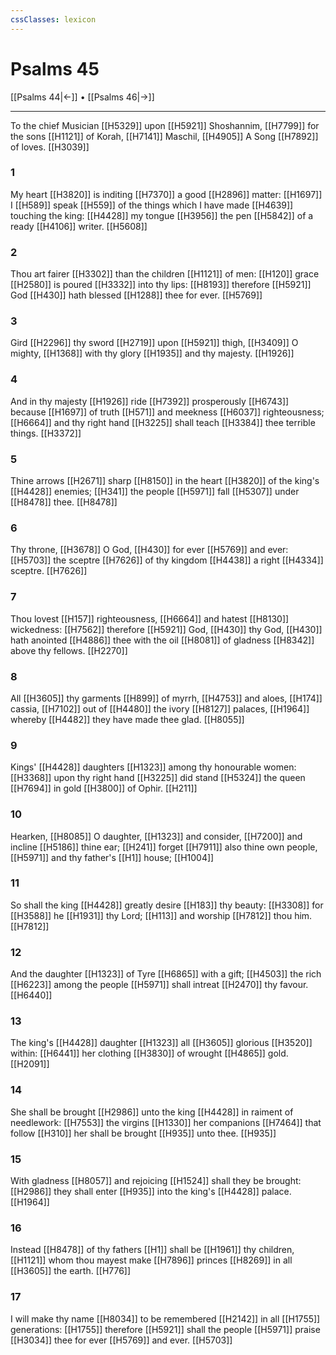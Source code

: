 ```yaml
---
cssClasses: lexicon
---
```

# Psalms 45

[[Psalms 44|←]] • [[Psalms 46|→]]

---

To the chief Musician [[H5329]] upon [[H5921]] Shoshannim, [[H7799]] for the sons [[H1121]] of Korah, [[H7141]] Maschil, [[H4905]] A Song [[H7892]] of loves. [[H3039]]

### 1
My heart [[H3820]] is inditing [[H7370]] a good [[H2896]] matter: [[H1697]] I [[H589]] speak [[H559]] of the things which I have made [[H4639]] touching the king: [[H4428]] my tongue [[H3956]] the pen [[H5842]] of a ready [[H4106]] writer. [[H5608]]

### 2
Thou art fairer [[H3302]] than the children [[H1121]] of men: [[H120]] grace [[H2580]] is poured [[H3332]] into thy lips: [[H8193]] therefore [[H5921]] God [[H430]] hath blessed [[H1288]] thee for ever. [[H5769]]

### 3
Gird [[H2296]] thy sword [[H2719]] upon [[H5921]] thigh, [[H3409]] O mighty, [[H1368]] with thy glory [[H1935]] and thy majesty. [[H1926]]

### 4
And in thy majesty [[H1926]] ride [[H7392]] prosperously [[H6743]] because [[H1697]] of truth [[H571]] and meekness [[H6037]] righteousness; [[H6664]] and thy right hand [[H3225]] shall teach [[H3384]] thee terrible things. [[H3372]]

### 5
Thine arrows [[H2671]] sharp [[H8150]] in the heart [[H3820]] of the king's [[H4428]] enemies; [[H341]] the people [[H5971]] fall [[H5307]] under [[H8478]] thee. [[H8478]]

### 6
Thy throne, [[H3678]] O God, [[H430]] for ever [[H5769]] and ever: [[H5703]] the sceptre [[H7626]] of thy kingdom [[H4438]] a right [[H4334]] sceptre. [[H7626]]

### 7
Thou lovest [[H157]] righteousness, [[H6664]] and hatest [[H8130]] wickedness: [[H7562]] therefore [[H5921]] God, [[H430]] thy God, [[H430]] hath anointed [[H4886]] thee with the oil [[H8081]] of gladness [[H8342]] above thy fellows. [[H2270]]

### 8
All [[H3605]] thy garments [[H899]] of myrrh, [[H4753]] and aloes, [[H174]] cassia, [[H7102]] out of [[H4480]] the ivory [[H8127]] palaces, [[H1964]] whereby [[H4482]] they have made thee glad. [[H8055]]

### 9
Kings' [[H4428]] daughters [[H1323]] among thy honourable women: [[H3368]] upon thy right hand [[H3225]] did stand [[H5324]] the queen [[H7694]] in gold [[H3800]] of Ophir. [[H211]]

### 10
Hearken, [[H8085]] O daughter, [[H1323]] and consider, [[H7200]] and incline [[H5186]] thine ear; [[H241]] forget [[H7911]] also thine own people, [[H5971]] and thy father's [[H1]] house; [[H1004]]

### 11
So shall the king [[H4428]] greatly desire [[H183]] thy beauty: [[H3308]] for [[H3588]] he [[H1931]] thy Lord; [[H113]] and worship [[H7812]] thou him. [[H7812]]

### 12
And the daughter [[H1323]] of Tyre [[H6865]] with a gift; [[H4503]] the rich [[H6223]] among the people [[H5971]] shall intreat [[H2470]] thy favour. [[H6440]]

### 13
The king's [[H4428]] daughter [[H1323]] all [[H3605]] glorious [[H3520]] within: [[H6441]] her clothing [[H3830]] of wrought [[H4865]] gold. [[H2091]]

### 14
She shall be brought [[H2986]] unto the king [[H4428]] in raiment of needlework: [[H7553]] the virgins [[H1330]] her companions [[H7464]] that follow [[H310]] her shall be brought [[H935]] unto thee. [[H935]]

### 15
With gladness [[H8057]] and rejoicing [[H1524]] shall they be brought: [[H2986]] they shall enter [[H935]] into the king's [[H4428]] palace. [[H1964]]

### 16
Instead [[H8478]] of thy fathers [[H1]] shall be [[H1961]] thy children, [[H1121]] whom thou mayest make [[H7896]] princes [[H8269]] in all [[H3605]] the earth. [[H776]]

### 17
I will make thy name [[H8034]] to be remembered [[H2142]] in all [[H1755]] generations: [[H1755]] therefore [[H5921]] shall the people [[H5971]] praise [[H3034]] thee for ever [[H5769]] and ever. [[H5703]]